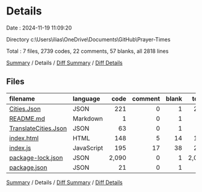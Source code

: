 # Details

Date : 2024-11-19 11:09:20

Directory c:\\Users\\ilias\\OneDrive\\Documents\\GitHub\\Prayer-Times

Total : 7 files,  2739 codes, 22 comments, 57 blanks, all 2818 lines

[Summary](results.md) / Details / [Diff Summary](diff.md) / [Diff Details](diff-details.md)

## Files
| filename | language | code | comment | blank | total |
| :--- | :--- | ---: | ---: | ---: | ---: |
| [Cities.Json](/Cities.Json) | JSON | 221 | 0 | 1 | 222 |
| [README.md](/README.md) | Markdown | 1 | 0 | 1 | 2 |
| [TranslateCities.Json](/TranslateCities.Json) | JSON | 63 | 0 | 1 | 64 |
| [index.html](/index.html) | HTML | 148 | 5 | 14 | 167 |
| [index.js](/index.js) | JavaScript | 195 | 17 | 38 | 250 |
| [package-lock.json](/package-lock.json) | JSON | 2,090 | 0 | 1 | 2,091 |
| [package.json](/package.json) | JSON | 21 | 0 | 1 | 22 |

[Summary](results.md) / Details / [Diff Summary](diff.md) / [Diff Details](diff-details.md)